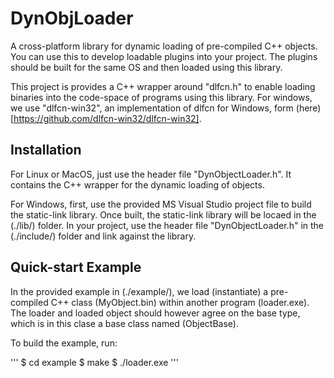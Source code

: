# DynObjLoader
A cross-platform library for dynamic loading of pre-compiled C++ objects. You can use this to develop loadable plugins into your project. The plugins should be built for the same OS and then loaded using this library.

This project is provides a C++ wrapper around "dlfcn.h" to enable loading binaries into the code-space of programs using this library. For windows, we use "dlfcn-win32", an implementation of dlfcn for Windows, form (here)[https://github.com/dlfcn-win32/dlfcn-win32].  


## Installation

For Linux or MacOS, just use the header file "DynObjectLoader.h".
It contains the C++ wrapper for the dynamic loading of objects.

For Windows, first, use the provided MS Visual Studio project file to build the static-link library.
Once built, the static-link library will be locaed in the (./lib/) folder.
In your project, use the header file "DynObjectLoader.h" in the (./include/) folder and link against the library.


## Quick-start Example

In the provided example in (./example/), we load (instantiate) a pre-compiled C++ class (MyObject.bin) within another program (loader.exe). The loader and loaded object should however agree on the base type, which is in this clase a base class named (ObjectBase).

To build the example, run:

'''
$ cd example
$ make
$ ./loader.exe
'''
